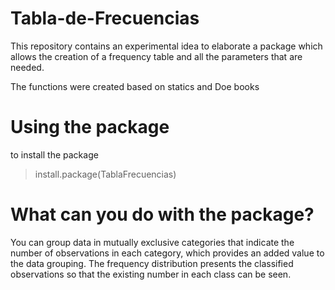 # Tabla-de-Frecuencias

This repository contains an experimental idea to elaborate a package which allows the creation of a frequency table and all the parameters that are needed.

The functions were created based on statics and Doe books

# Using the package
to install the package

>install.package(TablaFrecuencias)

# What can you do with the package?

You can group data in mutually exclusive categories that indicate the number of observations in each category, which provides an added value to the data grouping. The frequency distribution presents the classified observations so that the existing number in each class can be seen.
